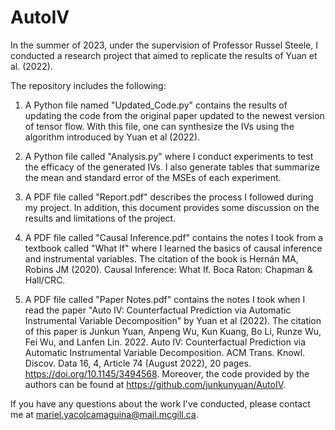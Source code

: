 # AutoIV

In the summer of 2023, under the supervision of Professor Russel Steele, I conducted a research project that aimed to replicate the results of Yuan et al. (2022). 

The repository includes the following:

1. A Python file named "Updated_Code.py" contains the results of updating the code from the original paper updated to the newest version of tensor flow. With this file, one can synthesize the IVs using the algorithm introduced by Yuan et al (2022). 

2. A Python file called "Analysis.py" where I conduct experiments to test the efficacy of the generated IVs. I also generate tables that summarize the mean and standard error of the MSEs of each experiment.

3. A PDF file called "Report.pdf" describes the process I followed during my project. In addition, this document provides some discussion on the results and limitations of the project.

4. A PDF file called "Causal Inference.pdf" contains the notes I took from a textbook called "What If" where I learned the basics of causal inference and instrumental variables. The citation of the book is Hernán MA, Robins JM (2020). Causal Inference: What If. Boca Raton: Chapman & Hall/CRC.

5. A PDF file called "Paper Notes.pdf" contains the notes I took when I read the paper "Auto IV: Counterfactual Prediction via Automatic Instrumental Variable Decomposition" by Yuan et al (2022). The citation of this paper is Junkun Yuan, Anpeng Wu, Kun Kuang, Bo Li, Runze Wu, Fei Wu, and Lanfen Lin. 2022. Auto IV: Counterfactual Prediction via Automatic Instrumental Variable Decomposition. ACM Trans. Knowl. Discov. Data 16, 4, Article 74 (August 2022), 20 pages. https://doi.org/10.1145/3494568. Moreover, the code provided by the authors can be found at https://github.com/junkunyuan/AutoIV.

If you have any questions about the work I've conducted, please contact me at mariel.yacolcamaguina@mail.mcgill.ca.
